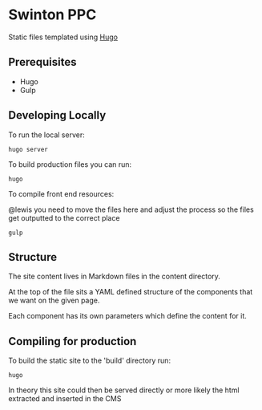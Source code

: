# Swinton PPC

Static files templated using [Hugo](https://gohugo.io/)

## Prerequisites

+ Hugo
+ Gulp


## Developing Locally

To run the local server:

    hugo server
 
To build production files you can run:

    hugo


To compile front end resources:

@lewis you need to move the files here and adjust the process so the files get outputted to the correct place

    gulp

## Structure

The site content lives in Markdown files in the content directory.

At the top of the file sits a YAML defined structure of the components that we want on the given page.

Each component has its own parameters which define the content for it.


## Compiling for production

To build the static site to the 'build' directory run:

    hugo

In theory this site could then be served directly or more likely the html extracted and inserted in the CMS


